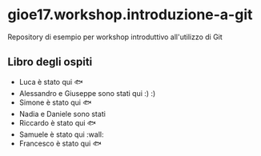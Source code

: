 ﻿# gioe17.workshop.introduzione-a-git
Repository di esempio per workshop introduttivo all'utilizzo di Git

## Libro degli ospiti

- Luca è stato qui :fish:
- Alessandro e Giuseppe sono stati qui :) :)
- Simone è stato qui :fish:
- Nadia e Daniele sono stati 
- Riccardo è stato qui :fish:
- Samuele è stato qui :wall:
- Francesco è stato qui :fish:
